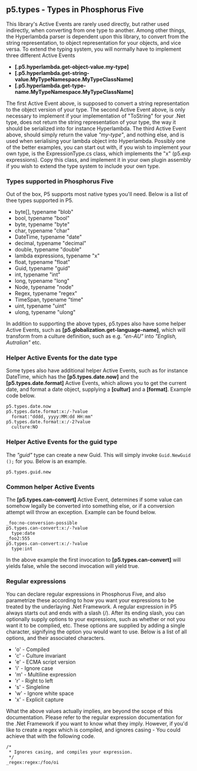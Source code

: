 ## p5.types - Types in Phosphorus Five

This library's Active Events are rarely used directly, but rather used indirectly, when converting from one type to
another. Among other things, the Hyperlambda parser is dependent upon this library, to convert from the string
representation, to object representation for your objects, and vice versa. To extend the typing system, you
will normally have to implement three different Active Events

* __[.p5.hyperlambda.get-object-value.my-type]__
* __[.p5.hyperlambda.get-string-value.MyTypeNamespace.MyTypeClassName]__
* __[.p5.hyperlambda.get-type-name.MyTypeNamespace.MyTypeClassName]__

The first Active Event above, is supposed to convert a string representation to the object version of your type.
The second Active Event above, is only necessary to implement if your implementation of "ToString" for your .Net
type, does not return the string representation of your type, the way it should be serialized into for instance
Hyperlambda. The third Active Event above, should simply return the value _"my-type"_, and nothing else, and is
used when serialising your lambda object into Hyperlambda. Possibly one of the better examples, you can start
out with, if you wish to implement your own type, is the ExpressionType.cs class, which implements the "x"
(p5.exp expressions). Copy this class, and implement it in your own plugin assembly if you wish to extend the
type system to include your own type.

### Types supported in Phosphorus Five

Out of the box, P5 supports most native types you'll need. Below is a list of thee types supported in P5.

* byte[], typename "blob"
* bool, typename "bool"
* byte, typename "byte"
* char, typename "char"
* DateTime, typename "date"
* decimal, typename "decimal"
* double, typename "double"
* lambda expressions, typename "x"
* float, typename "float"
* Guid, typename "guid"
* int, typename "int"
* long, typename "long"
* Node, typename "node"
* Regex, typename "regex"
* TimeSpan, typename "time"
* uint, typename "uint"
* ulong, typename "ulong"

In addition to supporting the above types, p5.types also have some helper Active Events, such as
**[p5.globalization.get-language-name]**, which will transform from a culture definition, such as e.g.
_"en-AU"_ into _"English, Autralian"_ etc.

### Helper Active Events for the date type

Some types also have additional helper Active Events, such as for instance DateTime, which has the
**[p5.types.date.now]** and the **[p5.types.date.format]** Active Events, which allows you to get the
current date, and format a date object, supplying a **[cultur]** and a **[format]**. Example code below.

```hyperlambda
p5.types.date.now
p5.types.date.format:x:/-?value
  format:"dddd, yyyy:MM:dd HH:mm"
p5.types.date.format:x:/-2?value
  culture:NO
```

### Helper Active Events for the guid type

The _"guid"_ type can create a new Guid. This will simply invoke `Guid.NewGuid ();` for you. Below is an example.

```hyperlambda
p5.types.guid.new
```

### Common helper Active Events

The **[p5.types.can-convert]** Active Event, determines if some value can somehow legally be converted into
something else, or if a conversion attempt will throw an exception. Example can be found below.

```hyperlambda
_foo:no-conversion-possible
p5.types.can-convert:x:/-?value
  type:date
_foo2:555
p5.types.can-convert:x:/-?value
  type:int
```

In the above example the first invocation to **[p5.types.can-convert]** will yields false, while the second
invocation will yield true.

### Regular expressions

You can declare regular expressions in Phosphorus Five, and also parametrize these according to how
you want your expressions to be treated by the underlaying .Net Framework. A regular expression in P5
always starts out and ends with a slash (/). After its ending slash, you can optionally supply options
to your expressions, such as whether or not you want it to be complied, etc. These options are supplied
by adding a single character, signifying the option you would want to use. Below is a list of all
options, and their associated characters.

* 'o' - Compiled
* 'c' - Culture invariant
* 'e' - ECMA script version
* 'i' - Ignore case
* 'm' - Multiline expression
* 'r' - Right to left
* 's' - Singleline
* 'w' - Ignore white space
* 'x' - Explicit capture

What the above values actually implies, are beyond the scope of this documentation. Please refer to
the regular expression documentation for the .Net Framework if you want to know what they imply. However,
if you'd like to create a regex which is compiled, and ignores casing - You could achieve that with the
following code.

```hyperlambda
/*
 * Ignores casing, and compiles your expression.
 */
_regex:regex:/foo/oi
```

